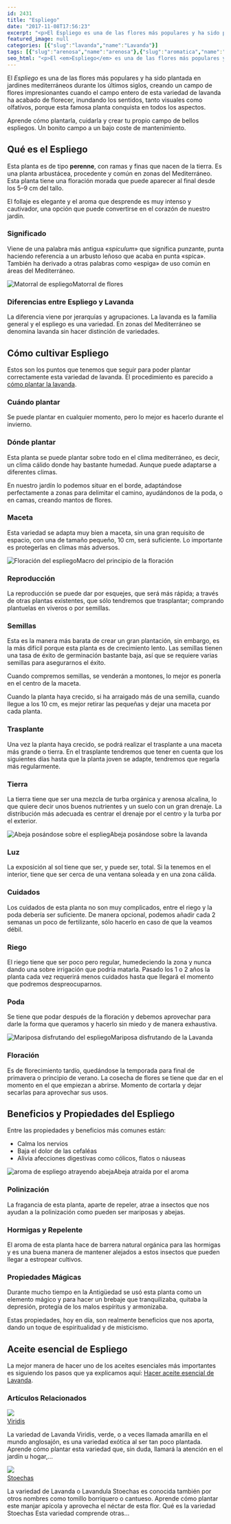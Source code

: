 ```yaml
---
id: 2431
title: "Espliego"
date: "2017-11-08T17:56:23"
excerpt: "<p>El Espliego es una de las flores más populares y ha sido plantada en jardines mediterráneos durante los últimos siglos, creando un campo de flores impresionantes cuando el campo entero de esta variedad de lavanda ha acabado de florecer, inundando los sentidos, tanto visuales como olfativos, porque esta famosa planta conquista en todos los aspectos.&hellip; <a class=\"more-link\" href=\"https://plantasyflores.online/lavanda/espliego/\">Seguir leyendo <span class=\"screen-reader-text\">Espliego</span> <span class=\"meta-nav\" aria-hidden=\"true\">&rarr;</span></a></p>\n"
featured_image: null
categories: [{"slug":"lavanda","name":"Lavanda"}]
tags: [{"slug":"arenosa","name":"arenosa"},{"slug":"aromatica","name":"aromatica"},{"slug":"calido","name":"calido"},{"slug":"decoracion","name":"decoracion"},{"slug":"decorativa","name":"decorativa"},{"slug":"esqueje","name":"esqueje"},{"slug":"exterior","name":"exterior"},{"slug":"flor","name":"flor"},{"slug":"interior","name":"interior"},{"slug":"maceta","name":"maceta"},{"slug":"medicinal","name":"medicinal"},{"slug":"perenne","name":"perenne"},{"slug":"plantacion-indiferente","name":"plantacion-indiferente"},{"slug":"semilla","name":"semilla"},{"slug":"templado","name":"templado"},{"slug":"temporada-verano","name":"temporada-verano"}]
seo_html: "<p>El <em>Espliego</em> es una de las flores más populares y ha sido plantada en jardines mediterráneos durante los últimos siglos, creando un campo de flores impresionantes cuando el campo entero de esta variedad de lavanda ha acabado de florecer, inundando los sentidos, tanto visuales como olfativos, porque esta famosa planta conquista en todos los aspectos.</p> <p>Aprende cómo plantarla, cuidarla y crear tu propio campo de bellos espliegos. Un bonito campo a un bajo coste de mantenimiento.</p> <h2>Qué es el Espliego</h2> <p>Esta planta es de tipo <strong>perenne</strong>, con ramas y finas que nacen de la tierra. Es una planta arbustácea, procedente y común en zonas del Mediterráneo. Esta planta tiene una floración morada que puede aparecer al final desde los 5–9 cm del tallo.</p> <p>El follaje es elegante y el aroma que desprende es muy intenso y cautivador, una opción que puede convertirse en el corazón de nuestro jardín.</p> <h3>Significado</h3> <p>Viene de una palabra más antigua «<em>spiculum</em>» que significa punzante, punta haciendo referencia a un arbusto leñoso que acaba en punta «spica». También ha derivado a otras palabras como «espiga» de uso común en áreas del Mediterráneo.</p> <img src=\"https://plantasyflores.online/wp-content/uploads/2017/11/lavender-1605423_1920-325x244.jpg\" alt=\"Matorral de espliego\" />Matorral de flores <h3>Diferencias entre Espliego y Lavanda</h3> <p>La diferencia viene por jerarquías y agrupaciones. La lavanda es la familia general y el espliego es una variedad. En zonas del Mediterráneo se denomina lavanda sin hacer distinción de variedades.</p> <h2>Cómo cultivar Espliego</h2> <p>Estos son los puntos que tenemos que seguir para poder plantar correctamente esta variedad de lavanda. El procedimiento es parecido a <a href=\"/lavanda/#Como_sembrar_la_Lavanda\">cómo plantar la lavanda</a>.</p> <h3>Cuándo plantar</h3> <p>Se puede plantar en cualquier momento, pero lo mejor es hacerlo durante el invierno.</p> <h3>Dónde plantar</h3> <p>Esta planta se puede plantar sobre todo en el clima mediterráneo, es decir, un clima cálido donde hay bastante humedad. Aunque puede adaptarse a diferentes climas.</p> <p>En nuestro jardín lo podemos situar en el borde, adaptándose perfectamente a zonas para delimitar el camino, ayudándonos de la poda, o en camas, creando mantos de flores.</p> <h3>Maceta</h3> <p>Esta variedad se adapta muy bien a maceta, sin una gran requisito de espacio, con una de tamaño pequeño, 10 cm, será suficiente. Lo importante es protegerlas en climas más adversos.</p> <img src=\"https://plantasyflores.online/wp-content/uploads/2017/11/lavender-1047769_1920-325x216.jpg\" alt=\"Floración del espliego\" />Macro del principio de la floración <h3>Reproducción</h3> <p>La reproducción se puede dar por esquejes, que será más rápida; a través de otras plantas existentes, que sólo tendremos que trasplantar; comprando plantuelas en viveros o por semillas.</p> <h3>Semillas</h3> <p>Esta es la manera más barata de crear un gran plantación, sin embargo, es la más difícil porque esta planta es de crecimiento lento. Las semillas tienen una tasa de éxito de germinación bastante baja, así que se requiere varias semillas para asegurarnos el éxito.</p> <p>Cuando compremos semillas, se venderán a montones, lo mejor es ponerla en el centro de la maceta.</p> <p>Cuando la planta haya crecido, si ha arraigado más de una semilla, cuando llegue a los 10 cm, es mejor retirar las pequeñas y dejar una maceta por cada planta.</p> <h3>Trasplante</h3> <p>Una vez la planta haya crecido, se podrá realizar el trasplante a una maceta más grande o tierra. En el trasplante tendremos que tener en cuenta que los siguientes días hasta que la planta joven se adapte, tendremos que regarla más regularmente.</p> <h3>Tierra</h3> <p>La tierra tiene que ser una mezcla de turba orgánica y arenosa alcalina, lo que quiere decir unos buenos nutrientes y un suelo con un gran drenaje. La distribución más adecuada es centrar el drenaje por el centro y la turba por el exterior.</p> <img src=\"https://plantasyflores.online/wp-content/uploads/2017/11/lavender-511016_1920-325x244.jpg\" alt=\"Abeja posándose sobre el esplieg\" />Abeja posándose sobre la lavanda <h3>Luz</h3> <p>La exposición al sol tiene que ser, y puede ser, total. Si la tenemos en el interior, tiene que ser cerca de una ventana soleada y en una zona cálida.</p> <h3>Cuidados</h3> <p>Los cuidados de esta planta no son muy complicados, entre el riego y la poda debería ser suficiente. De manera opcional, podemos añadir cada 2 semanas un poco de fertilizante, sólo hacerlo en caso de que la veamos débil.</p> <h3>Riego</h3> <p>El riego tiene que ser poco pero regular, humedeciendo la zona y nunca dando una sobre irrigación que podría matarla. Pasado los 1 o 2 años la planta cada vez requerirá menos cuidados hasta que llegará el momento que podremos despreocuparnos.</p> <h3>Poda</h3> <p>Se tiene que podar después de la floración y debemos aprovechar para darle la forma que queramos y hacerlo sin miedo y de manera exhaustiva.</p> <img src=\"https://plantasyflores.online/wp-content/uploads/2017/11/butterfly-2402250_1920-325x244.jpg\" alt=\"Mariposa disfrutando del espliego\" />Mariposa disfrutando de la Lavanda <h3>Floración</h3> <p>Es de florecimiento tardío, quedándose la temporada para final de primavera o principio de verano. La cosecha de flores se tiene que dar en el momento en el que empiezan a abrirse. Momento de cortarla y dejar secarlas para aprovechar sus usos.</p> <h2>Beneficios y Propiedades del Espliego</h2> <p>Entre las propiedades y beneficios más comunes están:</p> <ul> <li>Calma los nervios</li> <li>Baja el dolor de las cefaléas</li> <li>Alivia afecciones digestivas como cólicos, flatos o náuseas</li> </ul> <img src=\"https://plantasyflores.online/wp-content/uploads/2017/11/drone-2738463_1920-325x244.jpg\" alt=\"aroma de espliego atrayendo abeja\" />Abeja atraída por el aroma <h3>Polinización</h3> <p>La fragancia de esta planta, aparte de repeler, atrae a insectos que nos ayudan a la polinización como pueden ser mariposas y abejas.</p> <h3>Hormigas y Repelente</h3> <p>El aroma de esta planta hace de barrera natural orgánica para las hormigas y es una buena manera de mantener alejados a estos insectos que pueden llegar a estropear cultivos.</p> <h3>Propiedades Mágicas</h3> <p>Durante mucho tiempo en la Antigüedad se usó esta planta como un elemento mágico y para hacer un brebaje que tranquilizaba, quitaba la depresión, protegía de los malos espíritus y armonizaba.</p> <p>Estas propiedades, hoy en día, son realmente beneficios que nos aporta, dando un toque de espiritualidad y de misticismo.</p> <h2>Aceite esencial de Espliego</h2> <p>La mejor manera de hacer uno de los aceites esenciales más importantes es siguiendo los pasos que ya explicamos aquí: <a href=\"/lavanda/#Convertirla_en_aceite\">Hacer aceite esencial de Lavanda</a>.</p> <h3> Artículos Relacionados<br /> </h3> <img src=\"https://plantasyflores.online/wp-content/uploads/2017/11/crop-1838931_1920.jpg\" /> <a href=\"/lavanda/viridis/\"><br /> Viridis<br /> </a> <p>La variedad de Lavanda Viridis, verde, o a veces llamada amarilla en el mundo anglosajón, es una variedad exótica al ser tan poco plantada. Aprende cómo plantar esta variedad que, sin duda, llamará la atención en el jardín u hogar,...</p> <img src=\"https://plantasyflores.online/wp-content/uploads/2017/11/lavender-1301364.jpg\" /> <a href=\"/lavanda/stoechas/\"><br /> Stoechas<br /> </a> <p>La variedad de Lavanda o Lavandula Stoechas es conocida también por otros nombres como tomillo borriquero o cantueso. Aprende cómo plantar este manjar apícola y aprovecha el néctar de esta flor. Qué es la variedad Stoechas Esta variedad comprende otras...</p>"
---
```


<p>El <em>Espliego</em> es una de las flores más populares y ha sido plantada en jardines mediterráneos durante los últimos siglos, creando un campo de flores impresionantes cuando el campo entero de esta variedad de lavanda ha acabado de florecer, inundando los sentidos, tanto visuales como olfativos, porque esta famosa planta conquista en todos los aspectos.</p> <p>Aprende cómo plantarla, cuidarla y crear tu propio campo de bellos espliegos. Un bonito campo a un bajo coste de mantenimiento.</p> <h2>Qué es el Espliego</h2> <p>Esta planta es de tipo <strong>perenne</strong>, con ramas y finas que nacen de la tierra. Es una planta arbustácea, procedente y común en zonas del Mediterráneo. Esta planta tiene una floración morada que puede aparecer al final desde los 5–9 cm del tallo.</p> <p>El follaje es elegante y el aroma que desprende es muy intenso y cautivador, una opción que puede convertirse en el corazón de nuestro jardín.</p> <h3>Significado</h3> <p>Viene de una palabra más antigua «<em>spiculum</em>» que significa punzante, punta haciendo referencia a un arbusto leñoso que acaba en punta «spica». También ha derivado a otras palabras como «espiga» de uso común en áreas del Mediterráneo.</p> <img src="https://plantasyflores.online/wp-content/uploads/2017/11/lavender-1605423_1920-325x244.jpg" alt="Matorral de espliego" />Matorral de flores <h3>Diferencias entre Espliego y Lavanda</h3> <p>La diferencia viene por jerarquías y agrupaciones. La lavanda es la familia general y el espliego es una variedad. En zonas del Mediterráneo se denomina lavanda sin hacer distinción de variedades.</p> <h2>Cómo cultivar Espliego</h2> <p>Estos son los puntos que tenemos que seguir para poder plantar correctamente esta variedad de lavanda. El procedimiento es parecido a <a href="/lavanda/#Como_sembrar_la_Lavanda">cómo plantar la lavanda</a>.</p> <h3>Cuándo plantar</h3> <p>Se puede plantar en cualquier momento, pero lo mejor es hacerlo durante el invierno.</p> <h3>Dónde plantar</h3> <p>Esta planta se puede plantar sobre todo en el clima mediterráneo, es decir, un clima cálido donde hay bastante humedad. Aunque puede adaptarse a diferentes climas.</p> <p>En nuestro jardín lo podemos situar en el borde, adaptándose perfectamente a zonas para delimitar el camino, ayudándonos de la poda, o en camas, creando mantos de flores.</p> <h3>Maceta</h3> <p>Esta variedad se adapta muy bien a maceta, sin una gran requisito de espacio, con una de tamaño pequeño, 10 cm, será suficiente. Lo importante es protegerlas en climas más adversos.</p> <img src="https://plantasyflores.online/wp-content/uploads/2017/11/lavender-1047769_1920-325x216.jpg" alt="Floración del espliego" />Macro del principio de la floración <h3>Reproducción</h3> <p>La reproducción se puede dar por esquejes, que será más rápida; a través de otras plantas existentes, que sólo tendremos que trasplantar; comprando plantuelas en viveros o por semillas.</p> <h3>Semillas</h3> <p>Esta es la manera más barata de crear un gran plantación, sin embargo, es la más difícil porque esta planta es de crecimiento lento. Las semillas tienen una tasa de éxito de germinación bastante baja, así que se requiere varias semillas para asegurarnos el éxito.</p> <p>Cuando compremos semillas, se venderán a montones, lo mejor es ponerla en el centro de la maceta.</p> <p>Cuando la planta haya crecido, si ha arraigado más de una semilla, cuando llegue a los 10 cm, es mejor retirar las pequeñas y dejar una maceta por cada planta.</p> <h3>Trasplante</h3> <p>Una vez la planta haya crecido, se podrá realizar el trasplante a una maceta más grande o tierra. En el trasplante tendremos que tener en cuenta que los siguientes días hasta que la planta joven se adapte, tendremos que regarla más regularmente.</p> <h3>Tierra</h3> <p>La tierra tiene que ser una mezcla de turba orgánica y arenosa alcalina, lo que quiere decir unos buenos nutrientes y un suelo con un gran drenaje. La distribución más adecuada es centrar el drenaje por el centro y la turba por el exterior.</p> <img src="https://plantasyflores.online/wp-content/uploads/2017/11/lavender-511016_1920-325x244.jpg" alt="Abeja posándose sobre el esplieg" />Abeja posándose sobre la lavanda <h3>Luz</h3> <p>La exposición al sol tiene que ser, y puede ser, total. Si la tenemos en el interior, tiene que ser cerca de una ventana soleada y en una zona cálida.</p> <h3>Cuidados</h3> <p>Los cuidados de esta planta no son muy complicados, entre el riego y la poda debería ser suficiente. De manera opcional, podemos añadir cada 2 semanas un poco de fertilizante, sólo hacerlo en caso de que la veamos débil.</p> <h3>Riego</h3> <p>El riego tiene que ser poco pero regular, humedeciendo la zona y nunca dando una sobre irrigación que podría matarla. Pasado los 1 o 2 años la planta cada vez requerirá menos cuidados hasta que llegará el momento que podremos despreocuparnos.</p> <h3>Poda</h3> <p>Se tiene que podar después de la floración y debemos aprovechar para darle la forma que queramos y hacerlo sin miedo y de manera exhaustiva.</p> <img src="https://plantasyflores.online/wp-content/uploads/2017/11/butterfly-2402250_1920-325x244.jpg" alt="Mariposa disfrutando del espliego" />Mariposa disfrutando de la Lavanda <h3>Floración</h3> <p>Es de florecimiento tardío, quedándose la temporada para final de primavera o principio de verano. La cosecha de flores se tiene que dar en el momento en el que empiezan a abrirse. Momento de cortarla y dejar secarlas para aprovechar sus usos.</p> <h2>Beneficios y Propiedades del Espliego</h2> <p>Entre las propiedades y beneficios más comunes están:</p> <ul> <li>Calma los nervios</li> <li>Baja el dolor de las cefaléas</li> <li>Alivia afecciones digestivas como cólicos, flatos o náuseas</li> </ul> <img src="https://plantasyflores.online/wp-content/uploads/2017/11/drone-2738463_1920-325x244.jpg" alt="aroma de espliego atrayendo abeja" />Abeja atraída por el aroma <h3>Polinización</h3> <p>La fragancia de esta planta, aparte de repeler, atrae a insectos que nos ayudan a la polinización como pueden ser mariposas y abejas.</p> <h3>Hormigas y Repelente</h3> <p>El aroma de esta planta hace de barrera natural orgánica para las hormigas y es una buena manera de mantener alejados a estos insectos que pueden llegar a estropear cultivos.</p> <h3>Propiedades Mágicas</h3> <p>Durante mucho tiempo en la Antigüedad se usó esta planta como un elemento mágico y para hacer un brebaje que tranquilizaba, quitaba la depresión, protegía de los malos espíritus y armonizaba.</p> <p>Estas propiedades, hoy en día, son realmente beneficios que nos aporta, dando un toque de espiritualidad y de misticismo.</p> <h2>Aceite esencial de Espliego</h2> <p>La mejor manera de hacer uno de los aceites esenciales más importantes es siguiendo los pasos que ya explicamos aquí: <a href="/lavanda/#Convertirla_en_aceite">Hacer aceite esencial de Lavanda</a>.</p> <h3> Artículos Relacionados<br /> </h3> <img src="https://plantasyflores.online/wp-content/uploads/2017/11/crop-1838931_1920.jpg" /> <a href="/lavanda/viridis/"><br /> Viridis<br /> </a> <p>La variedad de Lavanda Viridis, verde, o a veces llamada amarilla en el mundo anglosajón, es una variedad exótica al ser tan poco plantada. Aprende cómo plantar esta variedad que, sin duda, llamará la atención en el jardín u hogar,...</p> <img src="https://plantasyflores.online/wp-content/uploads/2017/11/lavender-1301364.jpg" /> <a href="/lavanda/stoechas/"><br /> Stoechas<br /> </a> <p>La variedad de Lavanda o Lavandula Stoechas es conocida también por otros nombres como tomillo borriquero o cantueso. Aprende cómo plantar este manjar apícola y aprovecha el néctar de esta flor. Qué es la variedad Stoechas Esta variedad comprende otras...</p>
